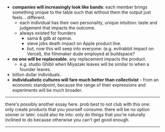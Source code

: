 - **companies will increasingly look like bands**: each member brings something unique to the table such that without them the output just feels... different.
	- each individual has their own personality, unique intuition: taste and judgement that impacts the outcome.
	- always existed for founders
		- sama & gdb at openai.
		- steve jobs death impact on Apple product line.
		- but, now this will seep into everyone: (e.g. evilrabbit impact on Vercel), the filmmaker dude employed at buildspace?
- **no one will be replaceable**. any replacement impacts the product.
	- e.g. studio Ghibli when  Miyazaki leaves will be similar to when a founder leaves.
- billion dollar individuals.
- **individualistic cultures will fare much better than collectivist** - from an economic standpoint, because the range of their expressions and experiments will be much broader.

---

there's possibly another essay here. prob best to not club with this one: only create products that you yourself consume. there will be no option sooner or later. could also tie into: only do things that you're naturally inclined to do because otherwise you can't get good enough.

---
